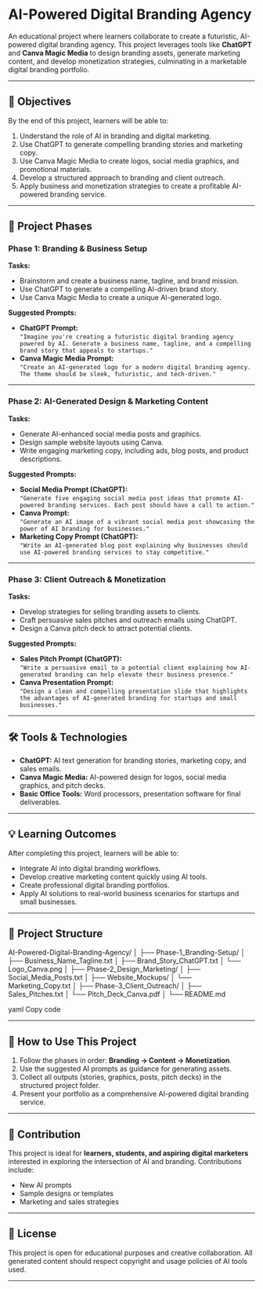 # AI-Powered Digital Branding Agency

An educational project where learners collaborate to create a futuristic, AI-powered digital branding agency. This project leverages tools like **ChatGPT** and **Canva Magic Media** to design branding assets, generate marketing content, and develop monetization strategies, culminating in a marketable digital branding portfolio.

---

## 📌 Objectives

By the end of this project, learners will be able to:

1. Understand the role of AI in branding and digital marketing.
2. Use ChatGPT to generate compelling branding stories and marketing copy.
3. Use Canva Magic Media to create logos, social media graphics, and promotional materials.
4. Develop a structured approach to branding and client outreach.
5. Apply business and monetization strategies to create a profitable AI-powered branding service.

---

## 🔹 Project Phases

### Phase 1: Branding & Business Setup
**Tasks:**
- Brainstorm and create a business name, tagline, and brand mission.
- Use ChatGPT to generate a compelling AI-driven brand story.
- Use Canva Magic Media to create a unique AI-generated logo.

**Suggested Prompts:**
- **ChatGPT Prompt:**  
  `"Imagine you're creating a futuristic digital branding agency powered by AI. Generate a business name, tagline, and a compelling brand story that appeals to startups."`
- **Canva Magic Media Prompt:**  
  `"Create an AI-generated logo for a modern digital branding agency. The theme should be sleek, futuristic, and tech-driven."`

---

### Phase 2: AI-Generated Design & Marketing Content
**Tasks:**
- Generate AI-enhanced social media posts and graphics.
- Design sample website layouts using Canva.
- Write engaging marketing copy, including ads, blog posts, and product descriptions.

**Suggested Prompts:**
- **Social Media Prompt (ChatGPT):**  
  `"Generate five engaging social media post ideas that promote AI-powered branding services. Each post should have a call to action."`
- **Canva Prompt:**  
  `"Generate an AI image of a vibrant social media post showcasing the power of AI branding for businesses."`
- **Marketing Copy Prompt (ChatGPT):**  
  `"Write an AI-generated blog post explaining why businesses should use AI-powered branding services to stay competitive."`

---

### Phase 3: Client Outreach & Monetization
**Tasks:**
- Develop strategies for selling branding assets to clients.
- Craft persuasive sales pitches and outreach emails using ChatGPT.
- Design a Canva pitch deck to attract potential clients.

**Suggested Prompts:**
- **Sales Pitch Prompt (ChatGPT):**  
  `"Write a persuasive email to a potential client explaining how AI-generated branding can help elevate their business presence."`
- **Canva Presentation Prompt:**  
  `"Design a clean and compelling presentation slide that highlights the advantages of AI-generated branding for startups and small businesses."`

---

## 🛠️ Tools & Technologies

- **ChatGPT:** AI text generation for branding stories, marketing copy, and sales emails.
- **Canva Magic Media:** AI-powered design for logos, social media graphics, and pitch decks.
- **Basic Office Tools:** Word processors, presentation software for final deliverables.

---

## 💡 Learning Outcomes

After completing this project, learners will be able to:

- Integrate AI into digital branding workflows.
- Develop creative marketing content quickly using AI tools.
- Create professional digital branding portfolios.
- Apply AI solutions to real-world business scenarios for startups and small businesses.

---

## 📁 Project Structure

AI-Powered-Digital-Branding-Agency/
│
├── Phase-1_Branding-Setup/
│ ├── Business_Name_Tagline.txt
│ ├── Brand_Story_ChatGPT.txt
│ └── Logo_Canva.png
│
├── Phase-2_Design_Marketing/
│ ├── Social_Media_Posts.txt
│ ├── Website_Mockups/
│ └── Marketing_Copy.txt
│
├── Phase-3_Client_Outreach/
│ ├── Sales_Pitches.txt
│ └── Pitch_Deck_Canva.pdf
│
└── README.md

yaml
Copy code

---

## 📌 How to Use This Project

1. Follow the phases in order: **Branding → Content → Monetization**.
2. Use the suggested AI prompts as guidance for generating assets.
3. Collect all outputs (stories, graphics, posts, pitch decks) in the structured project folder.
4. Present your portfolio as a comprehensive AI-powered digital branding service.

---

## 🚀 Contribution

This project is ideal for **learners, students, and aspiring digital marketers** interested in exploring the intersection of AI and branding. Contributions include:

- New AI prompts
- Sample designs or templates
- Marketing and sales strategies

---

## 📌 License

This project is open for educational purposes and creative collaboration. All generated content should respect copyright and usage policies of AI tools used.

---
